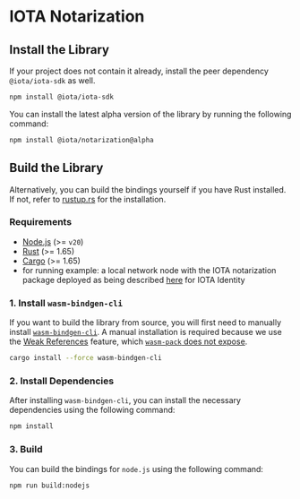 # IOTA Notarization

<!--
## [Notarization Documentation Pages](https://docs.iota.org/iota-notarization)

## [Getting started with the IOTA Notarization WASM Library.](https://docs.iota.org/iota-notarization/getting-started/wasm)

## [API Reference](https://docs.iota.org/references/iota-notarization/wasm/api_ref)

## [Examples](https://github.com/iotaledger/notarization.rs/blob/wasm-v1.6.0-alpha/bindings/wasm/notarization_wasm/examples/README.md)
-->

## Install the Library

If your project does not contain it already, install the peer dependency `@iota/iota-sdk` as well.

```bash npm2yarn
npm install @iota/iota-sdk
```

You can install the latest alpha version of the library by running the following command:

```bash npm2yarn
npm install @iota/notarization@alpha
```

## Build the Library

Alternatively, you can build the bindings yourself if you have Rust installed. If not, refer
to [rustup.rs](https://rustup.rs) for the installation.

### Requirements

- [Node.js](https://nodejs.org/en) (>= `v20`)
- [Rust](https://www.rust-lang.org/) (>= 1.65)
- [Cargo](https://doc.rust-lang.org/cargo/) (>= 1.65)
- for running example: a local network node with the IOTA notarization package deployed as being described
  [here](https://docs.iota.org/iota-identity/getting-started/local-network-setup) for IOTA Identity

### 1. Install `wasm-bindgen-cli`

If you want to build the library from source,
you will first need to manually install [`wasm-bindgen-cli`](https://github.com/rustwasm/wasm-bindgen).
A manual installation is required because we use the [Weak References](https://rustwasm.github.io/wasm-bindgen/reference/weak-references.html) feature,
which [`wasm-pack` does not expose](https://github.com/rustwasm/wasm-pack/issues/930).

```bash
cargo install --force wasm-bindgen-cli
```

### 2. Install Dependencies

After installing `wasm-bindgen-cli`, you can install the necessary dependencies using the following command:

```bash
npm install
```

### 3. Build

You can build the bindings for `node.js` using the following command:

```bash npm2yarn
npm run build:nodejs
```

<!--

You can build the bindings for the `web` using the following command:

```bash npm2yarn
npm run build:web
```

-->
